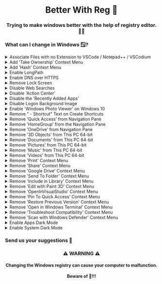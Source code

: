 <p align="center">
  <h1 align="center">Better With Reg 🧊</h1>
  <h3 align="center">Trying to make windows better with the help of registry editor. 👨‍💻</h3>
</p>

### What can I change in Windows 🪟?

<details>
  <summary>Associate Files with no Extension to VSCode / Notepad++ / VSCodium</summary>
  <h3 align="left">😵‍💫</h3>
  <h4 align="left">This item has no description yet.</h4>
</details>

<details>
  <summary>Add 'Take Ownership' Context Menu</summary>
  <img src="img/takeownership.png" alt="Check Files Hash Sum"/></br>
  <img src="img/takeownership1.png" alt="Check Files Hash Sum"/></br>
Created by: Walter Glenn</br>
For How-To Geek

Article: [https://www.howtogeek.com/howto/windows-vista/add-take-ownership-to-explorer-right-click-menu-in-vista/](https://www.howtogeek.com/howto/windows-vista/add-take-ownership-to-explorer-right-click-menu-in-vista/)
</details>

<details>
  <summary>Add 'Hash' Context Menu</summary>
  <img src="img/hashsum.png" alt="Check Files Hash Sum"/></br>
Created by: Shawn Brink</br>
Created on: March 5th 2017

Tutorial: [https://www.tenforums.com/tutorials/78681-file-hash-context-menu-add-windows-8-windows-10-a.html](https://www.tenforums.com/tutorials/78681-file-hash-context-menu-add-windows-8-windows-10-a.html)
</details>

<details>
  <summary>Enable LongPath</summary>
  <h3 align="left">🥺</h3>
  <h4 align="left">This item has no description yet.</h4>
</details>

<details>
  <summary>Enable DNS over HTTPS</summary>
  <h3 align="left">😭</h3>
  <h4 align="left">This item has no description yet.</h4>
</details>

<details>
  <summary>Remove Lock Screen</summary>
  <h3 align="left">😣</h3>
  <h4 align="left">This item has no description yet.</h4>
</details>

<details>
  <summary>Disable Web Searches</summary>
  <h3 align="left">😫</h3>
  <h4 align="left">This item has no description yet.</h4>
</details>

<details>
  <summary>Disable 'Action Center'</summary>
  <h3 align="left">😩</h3>
  <h4 align="left">This item has no description yet.</h4>
</details>

<details>
  <summary>Disable the 'Recently Added Apps'</summary>
  <h3 align="left">😧</h3>
  <h4 align="left">This item has no description yet.</h4>
</details>

<details>
  <summary>Disable Logon Background Image</summary>
  <h3 align="left">😧</h3>
  <h4 align="left">This item has no description yet.</h4>
</details>

<details>
  <summary>Enable 'Windows Photo Viewer' on Windows 10</summary>
  <h3 align="left">😧</h3>
  <h4 align="left">This item has no description yet.</h4>
</details>

<details>
  <summary>Remove " - Shortcut" Text on Create Shortcuts</summary>
  <h3 align="left">😧</h3>
  <h4 align="left">This item has no description yet.</h4>
Created by: Walter Glenn</br>
For How-To Geek

Article: [http://www.howtogeek.com/281753/how-to-remove-the-shortcut-text-from-new-shortcuts-in-windows/](http://www.howtogeek.com/281753/how-to-remove-the-shortcut-text-from-new-shortcuts-in-windows/)
</details>

<details>
  <summary>Remove 'Quick Access' from Navigation Pane</summary>
  <h3 align="left">😧</h3>
  <h4 align="left">This item has no description yet.</h4>
</details>

<details>
  <summary>Remove 'HomeGroup' from the Navigation Pane</summary>
  <h3 align="left">😧</h3>
  <h4 align="left">This item has no description yet.</h4>
</details>

<details>
  <summary>Remove 'OneDrive' from Navigation Pane</summary>
  <h3 align="left">😧</h3>
  <h4 align="left">This item has no description yet.</h4>
</details>

<details>
  <summary>Remove '3D Objects' from This PC 64-bit</summary>
  <h3 align="left">😧</h3>
  <h4 align="left">This item has no description yet.</h4>
</details>

<details>
  <summary>Remove 'Documents' from This PC 64-bit</summary>
  <h3 align="left">😧</h3>
  <h4 align="left">This item has no description yet.</h4>
</details>

<details>
  <summary>Remove 'Pictures' from This PC 64-bit</summary>
  <h3 align="left">😧</h3>
  <h4 align="left">This item has no description yet.</h4>
</details>

<details>
  <summary>Remove 'Music' from This PC 64-bit</summary>
  <h3 align="left">😧</h3>
  <h4 align="left">This item has no description yet.</h4>
</details>

<details>
  <summary>Remove 'Videos' from This PC 64-bit</summary>
  <h3 align="left">😧</h3>
  <h4 align="left">This item has no description yet.</h4>
</details>

<details>
  <summary>Remove 'Print' Context Menu</summary>
  <h3 align="left">😧</h3>
  <h4 align="left">This item has no description yet.</h4>
</details>

<details>
  <summary>Remove 'Share' Context Menu</summary>
  <h3 align="left">😧</h3>
  <h4 align="left">This item has no description yet.</h4>
</details>

<details>
  <summary>Remove 'Google Drive' Context Menu</summary>
  <h3 align="left">😧</h3>
  <h4 align="left">This item has no description yet.</h4>
</details>

<details>
  <summary>Remove 'Send To Folder' Context Menu</summary>
  <h3 align="left">😧</h3>
  <h4 align="left">This item has no description yet.</h4>
</details>

<details>
  <summary>Remove 'Include in Library' Context Menu</summary>
  <h3 align="left">😧</h3>
  <h4 align="left">This item has no description yet.</h4>
</details>

<details>
  <summary>Remove 'Edit with Paint 3D' Context Menu</summary>
  <h3 align="left">😧</h3>
  <h4 align="left">This item has no description yet.</h4>
</details>

<details>
  <summary>Remove 'OpenInVisualStudio' Context Menu</summary>
  <h3 align="left">😧</h3>
  <h4 align="left">This item has no description yet.</h4>
</details>

<details>
  <summary>Remove 'Pin To Quick Access' Context Menu</summary>
  <h3 align="left">😧</h3>
  <h4 align="left">This item has no description yet.</h4>
</details>

<details>
  <summary>Remove 'Restore Previous Version' Context Menu</summary>
  <h3 align="left">😧</h3>
  <h4 align="left">This item has no description yet.</h4>
</details>

<details>
  <summary>Remove 'Open in Windows Terminal' Context Menu</summary>
  <h3 align="left">😧</h3>
  <h4 align="left">This item has no description yet.</h4>
</details>

<details>
  <summary>Remove 'Troubleshoot Compatibility' Context Menu</summary>
  <h3 align="left">😧</h3>
  <h4 align="left">This item has no description yet.</h4>
</details>

<details>
  <summary>Remove 'Scan with Windows Defender' Context Menu</summary>
  <h3 align="left">😧</h3>
  <h4 align="left">This item has no description yet.</h4>
</details>

<details>
  <summary>Enable Apps Dark Mode</summary>
  <h3 align="left">😧</h3>
  <h4 align="left">This item has no description yet.</h4>
</details>

<details>
  <summary>Enable System Dark Mode</summary>
  <h3 align="left">😧</h3>
  <h4 align="left">This item has no description yet.</h4>
</details>

<h3 align="left" style="border-bottom: none">Send us your suggestions 🤝</h3>

<p align="center">
  <h3 align="center">⚠️ WARNING ⚠️</h3>
  <h4 align="center">Changing the Windows registry can cause your computer to malfunction.</h4>
  <h4 align="center">Beware of 🐛!!!</h4>
</p>
